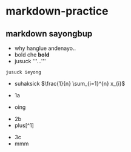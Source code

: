 # markdown-practice

## markdown sayongbup

- why hanglue andenayo..
- bold che **bold**
- jusuck '''...'''

```
jusuck ieyong
```

* suhaksick
$\frac{1}{n} \sum_{i=1}^{n} x_{i}$

* 1a
* oing


+ 2b
+ plus[^1]


- 3c
- mmm
